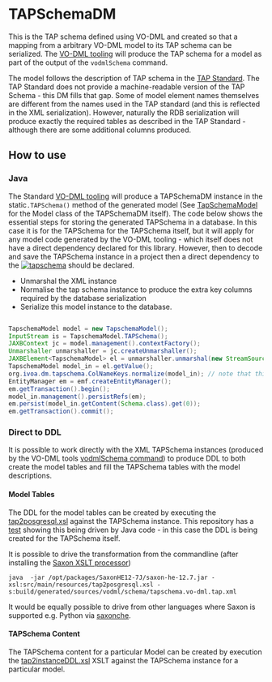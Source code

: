 TAPSchemaDM
===========

This is the TAP schema defined using VO-DML and created so that a mapping from a arbitrary VO-DML model to its TAP schema can be serialized. The [VO-DML tooling](https://ivoa.github.io/vo-dml/) will produce the TAP schema for a model as part of the output of the `vodmlSchema` command.

The model follows the description of TAP schema in the [TAP Standard](https://www.ivoa.net/documents/TAP/). The TAP Standard does not provide a machine-readable version of the TAP Schema - this DM fills that gap. Some of model element names themselves are different from the names used in the TAP standard (and this is reflected in the XML serialization). However, naturally the RDB serialization will produce exactly the required tables as described in the TAP Standard - although there are some additional columns produced.

## How to use

### Java

The Standard [VO-DML tooling](https://ivoa.github.io/vo-dml/) will produce a TAPSchemaDM instance in the static```.TAPSchema()``` method of the generated model (See [TapSchemaModel](generated/javadoc/org/ivoa/dm/tapschema/TapschemaModel.html) for the Model class of the TAPSchemaDM itself). The code below shows the essential steps
for storing the generated TAPSchema in a database. In this case it is for the TAPSchema for the TAPSchema itself, but it will apply for any model code generated by the VO-DML tooling - which itself does not have a direct dependency declared for this library. However, then to decode and save the TAPSchema instance in a project then a direct dependency to the  [![tapschema](https://img.shields.io/maven-central/v/org.javastro.ivoa.dm/tapschema.svg?label=tapschema)](https://central.sonatype.com/artifact/org.javastro.ivoa.dm/tapschema/) should be declared.

* Unmarshal the XML instance
* Normalise the tap schema instance to produce the extra key columns required by the database serialization
* Serialize this model instance to the database.

```java

TapschemaModel model = new TapschemaModel();
InputStream is = TapschemaModel.TAPSchema();
JAXBContext jc = model.management().contextFactory();
Unmarshaller unmarshaller = jc.createUnmarshaller(); 
JAXBElement<TapschemaModel> el = unmarshaller.unmarshal(new StreamSource(is), TapschemaModel.class);
TapschemaModel model_in = el.getValue();
org.ivoa.dm.tapschema.ColNameKeys.normalize(model_in); // note that this step is necessary before saving to the database to set up the table_name foreign keys
EntityManager em = emf.createEntityManager(); 
em.getTransaction().begin();
model_in.management().persistRefs(em);
em.persist(model_in.getContent(Schema.class).get(0)); 
em.getTransaction().commit();

```
### Direct to DDL

It is possible to work directly with the XML TAPSchema instances (produced by the VO-DML tools [vodmlSchema command](https://ivoa.github.io/vo-dml/Transformers/#schema)) to produce DDL to both create the model tables and fill the TAPSchema tables with the model descriptions.

#### Model Tables

The DDL for the model tables can be created by executing the [tap2posgresql.xsl](https://github.com/ivoa/TAPSchemaDM/blob/main/src/main/resources/tap2posgresql.xsl) against the TAPSchema instance. This repository has a [test](https://github.com/ivoa/TAPSchemaDM/blob/main/src/test/java/org/ivoa/dm/tapschema/TAPSchemaToDDLTest.java) showing this being driven by Java code - in this case the DDL is being created for the TAPSchema itself. 

It is possible to drive the transformation from the commandline (after installing the [Saxon XSLT processor](https://www.saxonica.com/html/documentation12/about/installationjava/installingjava.html))

```shell
java  -jar /opt/packages/SaxonHE12-7J/saxon-he-12.7.jar -xsl:src/main/resources/tap2posgresql.xsl -s:build/generated/sources/vodml/schema/tapschema.vo-dml.tap.xml 
```

It would be equally possible to drive from other languages where Saxon is supported e.g. Python via [saxonche](https://pypi.org/project/saxonche/). 

#### TAPSchema Content
The TAPSchema content for a particular Model can be created by execution the [tap2instanceDDL.xsl](https://github.com/ivoa/TAPSchemaDM/blob/main/src/main/resources/tap2instanceDDL.xsl) XSLT against the TAPSchema instance for a particular model.